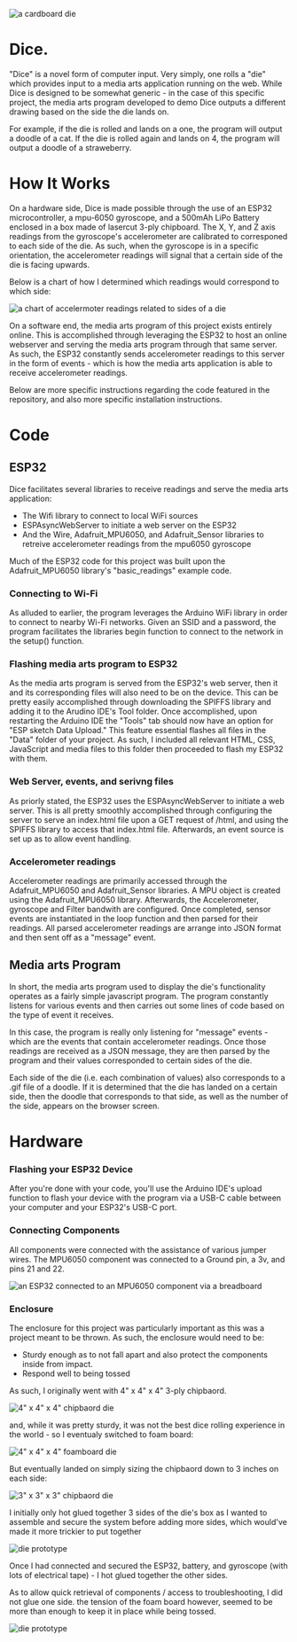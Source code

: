 ![a cardboard die](https://github.com/54aaron/Final-Project/blob/main/img/IMG_9455.jpg?raw=true)
# Dice.

"Dice" is a novel form of computer input.
Very simply, one rolls a "die" which provides input to a media arts application running on the web.
While Dice is designed to be somewhat generic - in the case of this specific project, the media arts program developed to demo Dice outputs a different drawing based on the side the die lands on. 

For example, if the die is rolled and lands on a one, the program will output a doodle of a cat. If the die is rolled again and lands on 4, the program will output a doodle of a straweberry.

# How It Works

On a hardware side, Dice is made possible through the use of an ESP32 microcontroller, a mpu-6050 gyroscope, and a 500mAh LiPo Battery enclosed in a box made of lasercut 3-ply chipboard.
The X, Y, and Z axis readings from the gyroscope's accelerometer are calibrated to corresponed to each side of the die. As such, when the gyroscope is in a specific orientation, the accelerometer readings will signal that a certain side of the die is facing upwards. 

Below is a chart of how I determined which readings would correspond to which side: 

![a chart of accelermoter readings related to sides of a die](https://github.com/54aaron/Final-Project/blob/main/img/IMG_9355.jpg?raw=true)

On a software end, the media arts program of this project exists entirely online. 
This is accomplished through leveraging the ESP32 to host an online webserver and serving the media arts program through that same server.
As such, the ESP32 constantly sends accelerometer readings to this server in the form of events - which is how the media arts application is able to receive accelerometer readings.

Below are more specific instructions regarding the code featured in the repository, and also more specific installation instructions.

# Code
## ESP32
Dice facilitates several libraries to receive readings and serve the media arts application:
- The Wifi library to connect to local WiFi sources
- ESPAsyncWebServer to initiate a web server on the ESP32
- And the Wire, Adafruit_MPU6050, and Adafruit_Sensor libraries to retreive accelerometer readings from the mpu6050 gyroscope

Much of the ESP32 code for this project was built upon the Adafruit_MPU6050 library's "basic_readings" example code.

### Connecting to Wi-Fi
As alluded to earlier, the program leverages the Arduino WiFi library in order to connect to nearby Wi-Fi networks. Given an SSID and a password, the program facilitates the libraries begin function to connect to the network in the setup() function.

### Flashing media arts program to ESP32
As the media arts program is served from the ESP32's web server, then it and its corresponding files will also need to be on the device. This can be pretty easily accomplished through downloading the SPIFFS library and adding it to the Arudino IDE's Tool folder. Once accomplished, upon restarting the Arduino IDE the "Tools" tab should now have an option for "ESP sketch Data Upload." This feature essential flashes all files in the "Data" folder of your project. As such, I included all relevant HTML, CSS, JavaScript and media files to this folder then proceeded to flash my ESP32 with them.

### Web Server, events, and serivng files
As priorly stated, the ESP32 uses the ESPAsyncWebServer to initiate a web server. This is all pretty smoothly accomplished through configuring the server to serve an index.html file upon a GET request of /html, and using the SPIFFS library to access that index.html file. Afterwards, an event source is set up as to allow event handling.

### Accelerometer readings
Accelerometer readings are primarily accessed through the Adafruit_MPU6050 and Adafruit_Sensor libraries. A MPU object is created using the Adafruit_MPU6050 library. Afterwards, the Accelerometer, gyroscope and Filter bandwith are configured. Once completed, sensor events are instantiated in the loop function and then parsed for their readings. All parsed accelerometer readings are arrange into JSON format and then sent off as a "message" event.

## Media arts Program

In short, the media arts program used to display the die's functionality operates as a fairly simple javascript program. The program constantly listens for various events and then carries out some lines of code based on the type of event it receives.

In this case, the program is really only listening for "message" events - which are the events that contain accelerometer readings.
Once those readings are received as a JSON message, they are then parsed by the program and their values corresponded to certain sides of the die.

Each side of the die (i.e. each combination of values) also corresponds to a .gif file of a doodle.
If it is determined that the die has landed on a certain side, then the doodle that corresponds to that side, as well as the number of the side, appears on the browser screen.

# Hardware
  
### Flashing your ESP32 Device
After you're done with your code, you'll use the Arduino IDE's upload function to flash your device with the program via a USB-C cable between your computer and your ESP32's USB-C port. 

### Connecting Components 
All components were connected with the assistance of various jumper wires.
The MPU6050 component was connected to a Ground pin, a 3v, and pins 21 and 22. 
  
![an ESP32 connected to an MPU6050 component via a breadboard](https://github.com/54aaron/Final-Project/blob/main/img/IMG_9189.jpg)

### Enclosure
The enclosure for this project was particularly important as this was a project meant to be thrown.
As such, the enclosure would need to be:
- Sturdy enough as to not fall apart and also protect the components inside from impact.
- Respond well to being tossed

As such, I originally went with 4" x 4" x 4" 3-ply chipbaord.

![4" x 4" x 4" chipbaord die](https://github.com/54aaron/Final-Project/blob/main/img/IMG_9358.jpg)

and, while it was pretty sturdy, it was not the best dice rolling experience in the world - so I eventualy switched to foam board:

![4" x 4" x 4" foamboard die](https://github.com/54aaron/Final-Project/blob/main/img/IMG_9479.jpg)

But eventually landed on simply sizing the chipbaord down to 3 inches on each side:

![3" x 3" x 3" chipbaord die](https://github.com/54aaron/Final-Project/blob/main/img/IMG_9458.jpg)

I initially only hot glued together 3 sides of the die's box as I wanted to assemble and secure the system before adding more sides, which would've made it more trickier to put together

![die prototype](https://github.com/54aaron/Final-Project/blob/main/img/IMG_9349.jpg)

Once I had connected and secured the ESP32, battery, and gyroscope (with lots of electrical tape) - I hot glued together the other sides.

As to allow quick retrieval of components / access to troubleshooting, I did not glue one side. the tension of the foam board however, seemed to be more than enough to keep it in place while being tossed.
  
![die prototype](https://github.com/54aaron/Final-Project/blob/main/img/IMG_9459.jpg)
